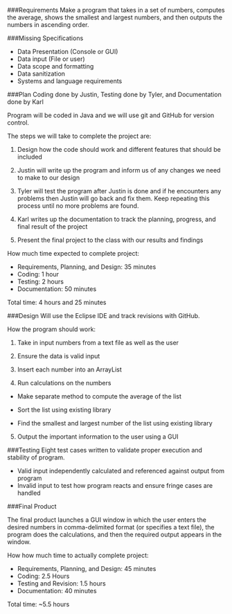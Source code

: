 
###Requirements
Make a program that takes in a set of numbers, computes the average, shows the smallest and largest numbers, and then outputs the numbers in ascending order.

###Missing Specifications

  * Data Presentation (Console or GUI)
  * Data input (File or user)
  * Data scope and formatting
  * Data sanitization
  * Systems and language requirements

###Plan
Coding done by Justin, Testing done by Tyler, and Documentation done by Karl

Program will be coded in Java and we will use git and GitHub for version control. 

The steps we will take to complete the project are:

1.	Design how the code should work and different features that should be included

2.	Justin will write up the program and inform us of any changes we need to make to our design

3.	Tyler will test the program after Justin is done and if he encounters any problems then Justin will go back and fix them. Keep repeating this process until no more problems are found. 

4.	Karl writes up the documentation to track the planning, progress, and final result of the project

5.	Present the final project to the class with our results and findings

How much time expected to complete project:
*	Requirements, Planning, and Design: 35 minutes
*	Coding: 1 hour
*	Testing: 2 hours
* Documentation: 50 minutes


Total time: 4 hours and 25 minutes

###Design
Will use the Eclipse IDE and track revisions with GitHub.

How the program should work:

1. Take in input numbers from a text file as well as the user

2. Ensure the data is valid input

3. Insert each number into an ArrayList 

4. Run calculations on the numbers

  * Make separate method to compute the average of the list

  * Sort the list using existing library 

  * Find the smallest and largest number of the list using existing library

5. Output the important information to the user using a GUI

###Testing
Eight test cases written to validate proper execution and stability of program.

  * Valid input independently calculated and referenced against output from program
  * Invalid input to test how program reacts and ensure fringe cases are handled

###Final Product

The final product launches a GUI window in which the user enters the desired numbers in comma-delimited format (or specifies a text file), the program does the calculations, and then the required output appears in the window.

How how much time to actually complete project:
* Requirements, Planning, and Design: 45 minutes
* Coding: 2.5 Hours
* Testing and Revision: 1.5 hours
* Documentation: 40 minutes

Total time: ~5.5 hours

